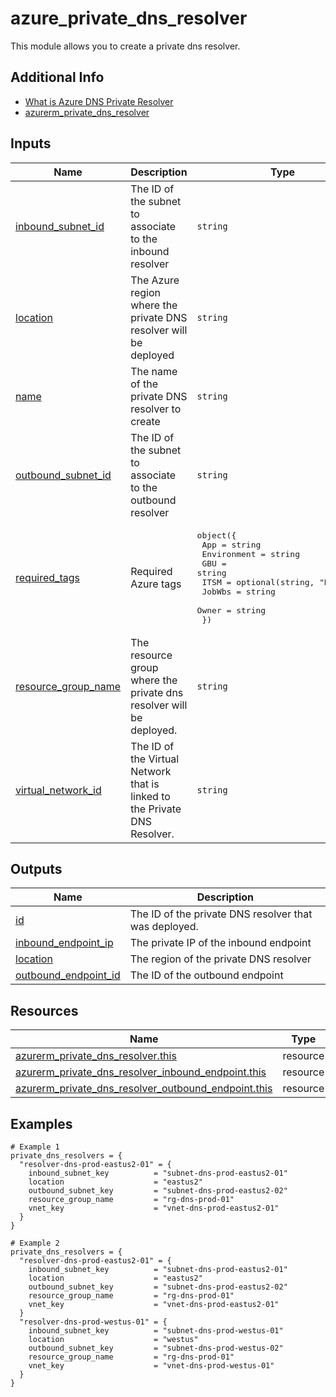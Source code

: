 <!-- BEGIN_TF_DOCS -->
# azure_private_dns_resolver

This module allows you to create a private dns resolver.

## Additional Info

* [What is Azure DNS Private Resolver](https://learn.microsoft.com/en-us/azure/azure-resource-manager/management/manage-resource-groups-portal#what-is-a-resource-group)
* [azurerm_private_dns_resolver](https://registry.terraform.io/providers/hashicorp/azurerm/latest/docs/resources/private_dns_resolver)

## Inputs

| Name | Description | Type | Default | Required |
|------|-------------|------|---------|:--------:|
| <a name="input_inbound_subnet_id"></a> [inbound\_subnet\_id](#input\_inbound\_subnet\_id) | The ID of the subnet to associate to the inbound resolver | `string` | n/a | yes |
| <a name="input_location"></a> [location](#input\_location) | The Azure region where the private DNS resolver will be deployed | `string` | n/a | yes |
| <a name="input_name"></a> [name](#input\_name) | The name of the private DNS resolver to create | `string` | n/a | yes |
| <a name="input_outbound_subnet_id"></a> [outbound\_subnet\_id](#input\_outbound\_subnet\_id) | The ID of the subnet to associate to the outbound resolver | `string` | n/a | yes |
| <a name="input_required_tags"></a> [required\_tags](#input\_required\_tags) | Required Azure tags | <pre>object({<br>    App         = string<br>    Environment = string<br>    GBU         = string<br>    ITSM        = optional(string, "NETWORK")<br>    JobWbs      = string<br>    Owner       = string<br>  })</pre> | n/a | yes |
| <a name="input_resource_group_name"></a> [resource\_group\_name](#input\_resource\_group\_name) | The resource group where the private dns resolver will be deployed. | `string` | n/a | yes |
| <a name="input_virtual_network_id"></a> [virtual\_network\_id](#input\_virtual\_network\_id) | The ID of the Virtual Network that is linked to the Private DNS Resolver. | `string` | n/a | yes |

## Outputs

| Name | Description |
|------|-------------|
| <a name="output_id"></a> [id](#output\_id) | The ID of the private DNS resolver that was deployed. |
| <a name="output_inbound_endpoint_ip"></a> [inbound\_endpoint\_ip](#output\_inbound\_endpoint\_ip) | The private IP of the inbound endpoint |
| <a name="output_location"></a> [location](#output\_location) | The region of the private DNS resolver |
| <a name="output_outbound_endpoint_id"></a> [outbound\_endpoint\_id](#output\_outbound\_endpoint\_id) | The ID of the outbound endpoint |

## Resources

| Name | Type |
|------|------|
| [azurerm_private_dns_resolver.this](https://registry.terraform.io/providers/hashicorp/azurerm/latest/docs/resources/private_dns_resolver) | resource |
| [azurerm_private_dns_resolver_inbound_endpoint.this](https://registry.terraform.io/providers/hashicorp/azurerm/latest/docs/resources/private_dns_resolver_inbound_endpoint) | resource |
| [azurerm_private_dns_resolver_outbound_endpoint.this](https://registry.terraform.io/providers/hashicorp/azurerm/latest/docs/resources/private_dns_resolver_outbound_endpoint) | resource |

## Examples

```hcl
# Example 1
private_dns_resolvers = {
  "resolver-dns-prod-eastus2-01" = {
    inbound_subnet_key          = "subnet-dns-prod-eastus2-01"
    location                    = "eastus2"
    outbound_subnet_key         = "subnet-dns-prod-eastus2-02"
    resource_group_name         = "rg-dns-prod-01"
    vnet_key                    = "vnet-dns-prod-eastus2-01"
  }
}

# Example 2
private_dns_resolvers = {
  "resolver-dns-prod-eastus2-01" = {
    inbound_subnet_key          = "subnet-dns-prod-eastus2-01"
    location                    = "eastus2"
    outbound_subnet_key         = "subnet-dns-prod-eastus2-02"
    resource_group_name         = "rg-dns-prod-01"
    vnet_key                    = "vnet-dns-prod-eastus2-01"
  }
  "resolver-dns-prod-westus-01" = {
    inbound_subnet_key          = "subnet-dns-prod-westus-01"
    location                    = "westus"
    outbound_subnet_key         = "subnet-dns-prod-westus-02"
    resource_group_name         = "rg-dns-prod-01"
    vnet_key                    = "vnet-dns-prod-westus-01"
  }
}
```
<!-- END_TF_DOCS -->